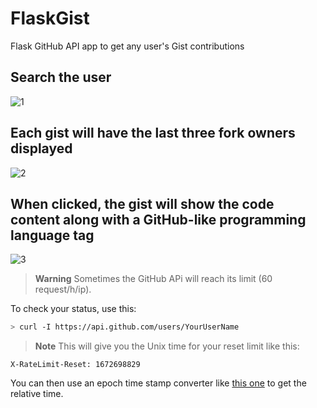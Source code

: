 # FlaskGist

Flask GitHub API app to get any user's Gist contributions 

## Search the user
![1](https://user-images.githubusercontent.com/81184255/210281463-0195b858-4cf0-48f7-84f1-dcf006c40613.jpg)

## Each gist will have the last three fork owners displayed
![2](https://user-images.githubusercontent.com/81184255/210280577-e025ac1f-ab88-48f9-a500-9aebbde522a1.jpg)

## When clicked, the gist will show the code content along with a GitHub-like programming language tag
![3](https://user-images.githubusercontent.com/81184255/210280583-fe343958-e03d-41b1-a4ea-78af0eb64011.jpg)

> **Warning**
> Sometimes the GitHub APi will reach its limit (60 request/h/ip).

To check your status, use this:

```bash
> curl -I https://api.github.com/users/YourUserName
```

> **Note**
> This will give you the Unix time for your reset limit like this:

```
X-RateLimit-Reset: 1672698829
```

You can then use an epoch time stamp converter like [this one](https://www.unixtimestamp.com/) to get the relative time.


